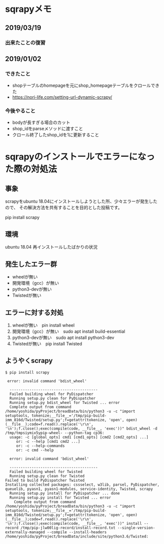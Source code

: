 # sqrapyメモ
## 2019/03/19
### 出来たことの復習

## 2019/01/02
### できたこと
* shopテーブルのhomepageを元にshop_homepageテーブルをクロールできた
* https://nori-life.com/setting-url-dynamic-scrapy/
### 今後やること
* bodyが長すぎる場合のカット
* shop_idをparseメソッドに渡すこと
* クロール終了したshop_idを1に更新すること



# sqrapyのインストールでエラーになった際の対処法

## 事象
scrapyをubuntu 18.04にインストールしようとした所、少々エラーが発生したので、
その解決方法を共有することを目的とした投稿です。

pip install scrapy
## 環境
ubuntu 18.04
再インストールしたばかりの状況

## 発生したエラー群
* wheelが無い
* 開発環境（gcc）が無い
* python3-devが無い
* Twistedが無い

## エラーに対する対処
1. wheelが無い　pin install wheel
1. 開発環境（gcc）が無い　sudo apt install build-essential
1. python3-devが無い　sudo apt install python3-dev
1. Twistedが無い　pip install Twisted

## ようやくscrapy
```
$ pip install scrapy
```


```
 error: invalid command 'bdist_wheel'
  
  ----------------------------------------
  Failed building wheel for PyDispatcher
  Running setup.py clean for PyDispatcher
  Running setup.py bdist_wheel for Twisted ... error
  Complete output from command /home/yoshida/pyProject/breadData/bin/python3 -u -c "import setuptools, tokenize;__file__='/tmp/pip-build-imm_816d/Twisted/setup.py';f=getattr(tokenize, 'open', open)(__file__);code=f.read().replace('\r\n', '\n');f.close();exec(compile(code, __file__, 'exec'))" bdist_wheel -d /tmp/tmpsiymix5ypip-wheel- --python-tag cp36:
  usage: -c [global_opts] cmd1 [cmd1_opts] [cmd2 [cmd2_opts] ...]
     or: -c --help [cmd1 cmd2 ...]
     or: -c --help-commands
     or: -c cmd --help
  
  error: invalid command 'bdist_wheel'
  
  ----------------------------------------
  Failed building wheel for Twisted
  Running setup.py clean for Twisted
Failed to build PyDispatcher Twisted
Installing collected packages: cssselect, w3lib, parsel, PyDispatcher, queuelib, pyasn1, pyasn1-modules, service-identity, Twisted, scrapy
  Running setup.py install for PyDispatcher ... done
  Running setup.py install for Twisted ... error
    Complete output from command /home/yoshida/pyProject/breadData/bin/python3 -u -c "import setuptools, tokenize;__file__='/tmp/pip-build-imm_816d/Twisted/setup.py';f=getattr(tokenize, 'open', open)(__file__);code=f.read().replace('\r\n', '\n');f.close();exec(compile(code, __file__, 'exec'))" install --record /tmp/pip-jlw00lig-record/install-record.txt --single-version-externally-managed --compile --install-headers /home/yoshida/pyProject/breadData/include/site/python3.6/Twisted:

